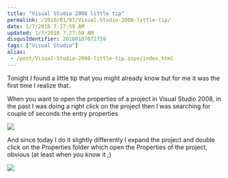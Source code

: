 ```yaml
---
title: "Visual Studio 2008 little tip"
permalink: /2010/01/07/Visual-Studio-2008-little-tip/
date: 1/7/2010 7:27:59 AM
updated: 1/7/2010 7:27:59 AM
disqusIdentifier: 20100107072759
tags: ["Visual Studio"]
alias:
 - /post/Visual-Studio-2008-little-tip.aspx/index.html
---
```

Tonight I found a little tip that you might already know but for me it was the first time I realize that.

When you want to open the properties of a project in Visual Studio 2008, in the past I was doing a right click on the project then I was searching for couple of seconds the entry properties
<!-- more -->

![](/images/4251657661_0caae12aa4_o1_01789587.png) 

And since today I do it slightly differently I expand the project and double click on the Properties folder which open the Properties of the project, obvious (at least when you know it ;)

![](/images/4251663871_e39685f837_o1_5DFBF121.png)
